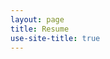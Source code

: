```yaml
---
layout: page
title: Resume
use-site-title: true
---
```


<div id="pdf" style="height: 800px;"></div>
<script src="/js/pdfobject.min.js"></script>
<script>
PDFObject.embed("https://linguistcrg.github.io/Resume.pdf", "#pdf");
</script>